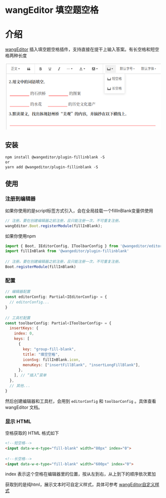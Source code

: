 # wangEditor 填空题空格

# 介绍

[wangEditor](https://www.wangeditor.com/) 插入填空题空格插件，支持直接在提干上输入答案。有长空格和短空格两种长度

![](./img/demo.png)

## 安装

```shell
npm install @wangeditor/plugin-fillinblank -S
or
yarn add @wangeditor/plugin-fillinblank -S
```

## 使用

### 注册到编辑器

如果你使用的是script标签方式引入，会在全局挂载一个fillInBlank变量供使用
```js
// 注册。要在创建编辑器之前注册，且只能注册一次，不可重复注册。
wangEditor.Boot.registerModule(fillInBlank);
```

如果你使用npm
```js
import { Boot, IEditorConfig, IToolbarConfig } from '@wangeditor/editor'
import fillInBlank from '@wangeditor/plugin-fillinblank'

// 注册。要在创建编辑器之前注册，且只能注册一次，不可重复注册。
Boot.registerModule(fillInBlank)
```

### 配置

```js
// 编辑器配置
const editorConfig: Partial<IEditorConfig> = {
  // editorConfig...
}

// 工具栏配置
const toolbarConfig: Partial<IToolbarConfig> = {
  insertKeys: {
    index: 0,
    keys: [
      {
        key: "group-fill-blank",
        title: "填空空格",
        iconSvg: fillInBlank.icon,
        menuKeys: ["insertFillBlank", "insertLongFillBlank"],
      },
    ], // “插入”菜单
  },
  // 其他...
}
```

然后创建编辑器和工具栏，会用到 `editorConfig` 和 `toolbarConfig` 。具体查看 wangEditor 文档。

### 显示 HTML

空格获取的 HTML 格式如下

```html
<!--短空格-->
<input data-w-e-type="fill-blank" width="80px" index="0">

<!--长空格-->
<input data-w-e-type="fill-blank" width="600px" index="0">
```
index 表示这个空格在编辑器里的位置，按从左到右，从上到下的顺序依次累加

获取到的是纯html，展示文本时可自定义样式，具体可参考 [wangEditor自定义样式](https://www.wangeditor.com/v5/content.html#%E8%87%AA%E5%AE%9A%E4%B9%89%E6%A0%B7%E5%BC%8F) 